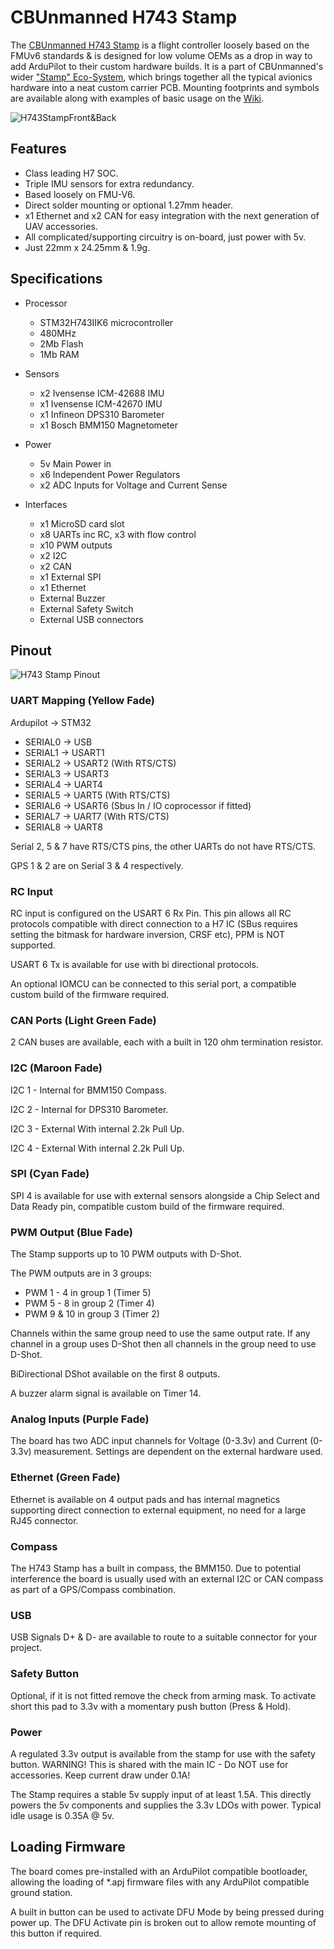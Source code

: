 

# CBUnmanned H743 Stamp

The [CBUnmanned H743 Stamp](https://cbunmanned.com/store) is a flight controller loosely based on the FMUv6 standards & is designed for low volume OEMs as a drop in way to add ArduPilot to their custom hardware builds. It is a part of CBUnmanned's wider ["Stamp" Eco-System](https://wiki.cbunmanned.com/wiki/cbunmanned-stamp-eco-system), which brings together all the typical avionics hardware into a neat custom carrier PCB. Mounting footprints and symbols are available along with examples of basic usage on the  [Wiki](https://wiki.cbunmanned.com/wiki/cbunmanned-stamp-eco-system/h743-flight-controller).

![H743StampFront&Back](H743StampFront&Back.png "H743FB")

## Features
- Class leading H7 SOC.
- Triple IMU sensors for extra redundancy.
- Based loosely on FMU-V6.
- Direct solder mounting or optional 1.27mm header.
- x1 Ethernet and x2 CAN for easy integration with the next generation of UAV accessories.
- All complicated/supporting circuitry is on-board, just power with 5v.
- Just 22mm x 24.25mm & 1.9g.

## Specifications
- Processor
  - STM32H743IIK6 microcontroller
  - 480MHz
  - 2Mb Flash
  - 1Mb RAM

- Sensors
  - x2 Ivensense ICM-42688 IMU
  - x1 Ivensense ICM-42670 IMU
  - x1 Infineon DPS310 Barometer
  - x1 Bosch BMM150 Magnetometer
 
- Power
  - 5v Main Power in
  - x6 Independent Power Regulators
  - x2 ADC Inputs for Voltage and Current Sense

- Interfaces
  - x1 MicroSD card slot
  - x8 UARTs inc RC, x3 with flow control
  - x10 PWM outputs
  - x2 I2C 
  - x2 CAN
  - x1 External SPI
  - x1 Ethernet
  - External Buzzer
  - External Safety Switch 
  - External USB connectors 

## Pinout

![H743 Stamp Pinout](H743Pinout.png "H743")

### UART Mapping (Yellow Fade)

 Ardupilot -> STM32
 - SERIAL0 -> USB
 - SERIAL1 -> USART1
 - SERIAL2 -> USART2		(With RTS/CTS)
 - SERIAL3 -> USART3
 - SERIAL4 -> UART4
 - SERIAL5 -> UART5		(With RTS/CTS)
 - SERIAL6 -> USART6		(Sbus In / IO coprocessor if fitted)
 - SERIAL7 -> UART7		(With RTS/CTS) 
 - SERIAL8 -> UART8

Serial 2, 5 & 7 have RTS/CTS pins, the other UARTs do not have RTS/CTS.

GPS 1 & 2 are on Serial 3 & 4 respectively.

### RC Input
 
RC input is configured on the USART 6 Rx Pin. This pin allows all RC protocols compatible with direct connection to a H7 IC (SBus requires setting the bitmask for hardware inversion, CRSF etc), PPM is NOT supported.

USART 6 Tx is available for use with bi directional protocols.

An optional IOMCU can be connected to this serial port, a compatible custom build of the firmware required.

### CAN Ports (Light Green Fade)
2 CAN buses are available, each with a built in 120 ohm termination resistor.

### I2C (Maroon Fade)
I2C 1 - Internal for BMM150 Compass.

I2C 2 - Internal for DPS310 Barometer.

I2C 3 - External With internal 2.2k Pull Up.

I2C 4 - External With internal 2.2k Pull Up.

### SPI (Cyan Fade)
SPI 4 is available for use with external sensors alongside a Chip Select and Data Ready pin, compatible custom build of the firmware required.

### PWM Output (Blue Fade)
The Stamp supports up to 10 PWM outputs with D-Shot. 

The PWM outputs are in 3 groups:

 - PWM 1 - 4 in group 1 (Timer 5)
 - PWM 5 - 8 in group 2 (Timer 4)
 - PWM 9 & 10 in group 3 (Timer 2)

Channels within the same group need to use the same output rate. If any channel in a group uses D-Shot then all channels in the group need to use D-Shot.

BiDirectional DShot available on the first 8 outputs.

A buzzer alarm signal is available on Timer 14.

### Analog Inputs (Purple Fade)

The board has two ADC input channels for Voltage (0-3.3v) and Current (0-3.3v) measurement. Settings are dependent on the external hardware used. 

### Ethernet (Green Fade)
Ethernet is available on 4 output pads and has internal magnetics supporting direct connection to external equipment, no need for a large RJ45 connector.

### Compass

The H743 Stamp has a built in compass, the BMM150. Due to potential interference the board is usually used with an external I2C or CAN compass as part of a GPS/Compass combination.

### USB

USB Signals D+ & D- are available to route to a suitable connector for your project.

### Safety Button

Optional, if it is not fitted remove the check from arming mask. To activate short this pad to 3.3v with a momentary push button (Press & Hold).

### Power

A regulated 3.3v output is available from the stamp for use with the safety button. WARNING! This is shared with the main IC - Do NOT use for accessories. Keep current draw under 0.1A!

The Stamp requires a stable 5v supply input of at least 1.5A. This directly powers the 5v components and supplies the 3.3v LDOs with power. Typical idle usage is 0.35A @ 5v.

## Loading Firmware

The board comes pre-installed with an ArduPilot compatible bootloader, allowing the loading of *.apj firmware files with any ArduPilot compatible ground station. 

A built in button can be used to activate DFU Mode by being pressed during power up. The DFU Activate pin is broken out to allow remote mounting of this button if required. 